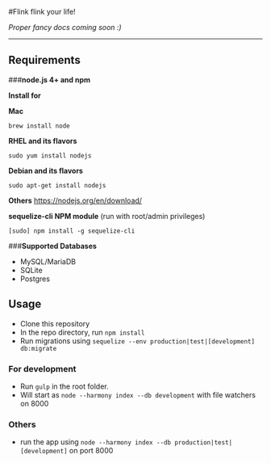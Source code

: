 #Flink
flink your life!

*Proper fancy docs coming soon :)*

-------------------------------------------

## Requirements
###**node.js 4+ and npm**

**Install for**

**Mac**
```
brew install node
```
**RHEL and its flavors**
```
sudo yum install nodejs
```
**Debian and its flavors**
```
sudo apt-get install nodejs
```
**Others**
https://nodejs.org/en/download/

**sequelize-cli NPM module** (run with root/admin privileges)
```
[sudo] npm install -g sequelize-cli
```

###**Supported Databases**
- MySQL/MariaDB
- SQLite
- Postgres

## Usage

- Clone this repository
- In the repo directory, run ``` npm install ```
- Run migrations using ``` sequelize --env production|test|[development] db:migrate ```

### For development 
- Run ``` gulp ``` in the root folder.
- Will start as ``` node --harmony index --db development ``` with file watchers on 8000

### Others
- run the app using ``` node --harmony index --db production|test|[development] ``` on port 8000
